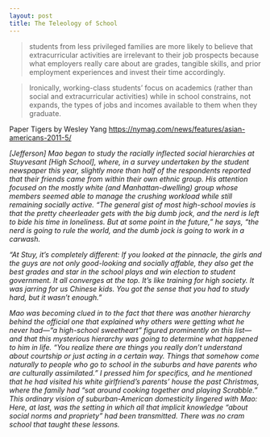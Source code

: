 ```yaml
---
layout: post
title: The Teleology of School
---
```


>students from less privileged families are more likely to believe that extracurricular activities are irrelevant to their job prospects because what employers really care about are grades, tangible skills, and prior employment experiences and invest their time accordingly.

>Ironically, working-class students’ focus on academics (rather than social and extracurricular activities) while in school constrains, not expands, the types of jobs and incomes available to them when they graduate.

Paper Tigers by Wesley Yang
https://nymag.com/news/features/asian-americans-2011-5/

*[Jefferson] Mao began to study the racially inflected social hierarchies at Stuyvesant [High School], where, in a survey undertaken by the student newspaper this year, slightly more than half of the respondents reported that their friends came from within their own ethnic group. His attention focused on the mostly white (and Manhattan-dwelling) group whose members seemed able to manage the crushing workload while still remaining socially active. “The general gist of most high-school movies is that the pretty cheerleader gets with the big dumb jock, and the nerd is left to bide his time in loneliness. But at some point in the future,” he says, “the nerd is going to rule the world, and the dumb jock is going to work in a carwash.*

*“At Stuy, it’s completely different: If you looked at the pinnacle, the girls and the guys are not only good-looking and socially affable, they also get the best grades and star in the school plays and win election to student government. It all converges at the top. It’s like training for high society. It was jarring for us Chinese kids. You got the sense that you had to study hard, but it wasn’t enough.”*

*Mao was becoming clued in to the fact that there was another hierarchy behind the official one that explained why others were getting what he never had—“a high-school sweetheart” figured prominently on this list—and that this mysterious hierarchy was going to determine what happened to him in life. “You realize there are things you really don’t understand about courtship or just acting in a certain way. Things that somehow come naturally to people who go to school in the suburbs and have parents who are culturally assimilated.” I pressed him for specifics, and he mentioned that he had visited his white girlfriend’s parents’ house the past Christmas, where the family had “sat around cooking together and playing Scrabble.” This ordinary vision of suburban-American domesticity lingered with Mao: Here, at last, was the setting in which all that implicit knowledge “about social norms and propriety” had been transmitted. There was no cram school that taught these lessons.*
